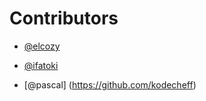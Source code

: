 # Contributors
-  [@elcozy](https://github.com/elcozy)

-  [@ifatoki](https://github.com/ifatoki)

-  [@pascal] (https://github.com/kodecheff)
